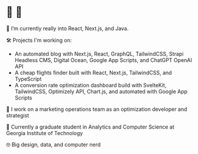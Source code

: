 # 👋 🤠

<!--
**youngbloodcyb/youngbloodcyb** is a ✨ _special_ ✨ repository because its `README.md` (this file) appears on your GitHub profile.

Here are some ideas to get you started:

- 🔭 I’m currently working on ...
- 🌱 I’m currently learning ...
- 👯 I’m looking to collaborate on ...
- 🤔 I’m looking for help with ...
- 💬 Ask me about ...
-  How to reach me: ...
- 😄 Pronouns: ...
- ⚡ Fun fact: ...
-->

🌱 I’m currently really into React, Next.js, and Java.

🛠️ Projects I'm working on:
- An automated blog with Next.js, React, GraphQL, TailwindCSS, Strapi Headless CMS, Digital Ocean, Google App Scripts, and ChatGPT OpenAI API
- A cheap flights finder built with React, Next.js, TailwindCSS, and TypeScript
- A conversion rate optimization dashboard build with SvelteKit, TailwindCSS, Optimizely API, Chart.js, and automated with Google App Scripts

🔭 I work on a marketing operations team as an optimization developer and strategist

📕 Currently a graduate student in Analytics and Computer Science at Georgia Institute of Technology

🤓 Big design, data, and computer nerd
